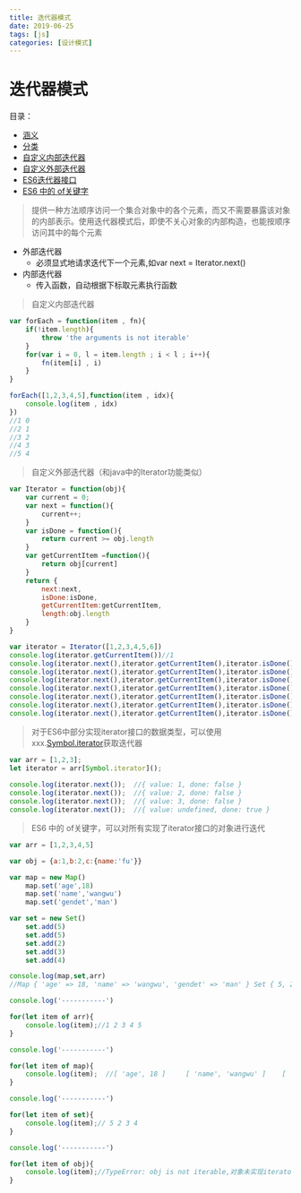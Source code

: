 ```yaml
---
title: 迭代器模式
date: 2019-06-25
tags: [js]
categories: [设计模式]
---
```

# 迭代器模式
目录：
- [涵义](#meaning)
- [分类](#classification)
- [自定义内部迭代器](#inner)
- [自定义外部迭代器](#outer)
- [ES6迭代器接口](#iterator)
- [ES6 中的 of关键字](#of)

<span id='meaning' />

> 提供一种方法顺序访问一个集合对象中的各个元素，而又不需要暴露该对象的内部表示。使用迭代器模式后，即使不关心对象的内部构造，也能按顺序访问其中的每个元素

<span id='classification' />

- 外部迭代器 
    - 必须显式地请求迭代下一个元素,如var next = Iterator.next()
- 内部迭代器
    - 传入函数，自动根据下标取元素执行函数


<span id='inner' />

> 自定义内部迭代器

```js
var forEach = function(item , fn){
    if(!item.length){
        throw 'the arguments is not iterable'
    }
    for(var i = 0, l = item.length ; i < l ; i++){
        fn(item[i] , i)
    }
}

forEach([1,2,3,4,5],function(item , idx){
    console.log(item , idx)
})
//1 0
//2 1
//3 2
//4 3
//5 4
```

<span id='outer' />

> 自定义外部迭代器（和java中的Iterator功能类似）

```js
var Iterator = function(obj){
    var current = 0;
    var next = function(){
        current++;
    }
    var isDone = function(){
        return current >= obj.length
    }
    var getCurrentItem =function(){
        return obj[current]
    }
    return {
        next:next,
        isDone:isDone,
        getCurrentItem:getCurrentItem,
        length:obj.length
    }
}

var iterator = Iterator([1,2,3,4,5,6])
console.log(iterator.getCurrentItem())//1
console.log(iterator.next(),iterator.getCurrentItem(),iterator.isDone())//undefined 2 false
console.log(iterator.next(),iterator.getCurrentItem(),iterator.isDone())//undefined 3 false
console.log(iterator.next(),iterator.getCurrentItem(),iterator.isDone())//undefined 4 false
console.log(iterator.next(),iterator.getCurrentItem(),iterator.isDone())//undefined 5 false
console.log(iterator.next(),iterator.getCurrentItem(),iterator.isDone())//undefined 6 false
console.log(iterator.next(),iterator.getCurrentItem(),iterator.isDone())//undefined*2 true
console.log(iterator.next(),iterator.getCurrentItem(),iterator.isDone())//undefined*2 true
```

<span id='iterator' />

> 对于ES6中部分实现iterator接口的数据类型，可以使用xxx.[Symbol.iterator]()获取迭代器

```js
var arr = [1,2,3];
let iterator = arr[Symbol.iterator]();
 
console.log(iterator.next());  //{ value: 1, done: false }
console.log(iterator.next());  //{ value: 2, done: false }
console.log(iterator.next());  //{ value: 3, done: false }
console.log(iterator.next());  //{ value: undefined, done: true }
```

<span id='of' />

> ES6 中的 of关键字，可以对所有实现了iterator接口的对象进行迭代

```js
var arr = [1,2,3,4,5]

var obj = {a:1,b:2,c:{name:'fu'}}

var map = new Map()
    map.set('age',18)
    map.set('name','wangwu')
    map.set('gendet','man')

var set = new Set()
    set.add(5)
    set.add(5)
    set.add(2)
    set.add(3)
    set.add(4)

console.log(map,set,arr)   
//Map { 'age' => 18, 'name' => 'wangwu', 'gendet' => 'man' } Set { 5, 2, 3, 4 } [ 1, 2, 3, 4, 5 ]

console.log('-----------')

for(let item of arr){
    console.log(item);//1 2 3 4 5
}

console.log('-----------')

for(let item of map){
    console.log(item);  //[ 'age', 18 ]     [ 'name', 'wangwu' ]    [ 'gendet', 'man' ]
}

console.log('-----------')

for(let item of set){
    console.log(item);// 5 2 3 4
}

console.log('-----------')

for(let item of obj){
    console.log(item);//TypeError: obj is not iterable,对象未实现iterator接口，无法使用of关键字进行迭代
}
```

